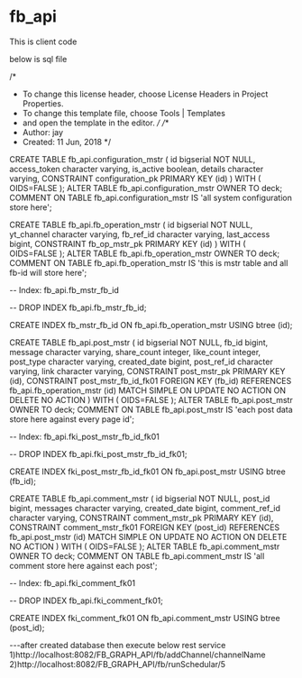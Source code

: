# fb_api
This is client code

below is sql file

/* 
 * To change this license header, choose License Headers in Project Properties.
 * To change this template file, choose Tools | Templates
 * and open the template in the editor.
 */
/**
 * Author:  jay
 * Created: 11 Jun, 2018
 */

CREATE TABLE fb_api.configuration_mstr
(
  id bigserial NOT NULL,
  access_token character varying,
  is_active boolean,
  details character varying,
  CONSTRAINT configuration_pk PRIMARY KEY (id)
)
WITH (
  OIDS=FALSE
);
ALTER TABLE fb_api.configuration_mstr
  OWNER TO deck;
COMMENT ON TABLE fb_api.configuration_mstr
  IS 'all system configuration store here';

CREATE TABLE fb_api.fb_operation_mstr
(
  id bigserial NOT NULL,
  yt_channel character varying,
  fb_ref_id character varying,
  last_access bigint,
  CONSTRAINT fb_op_mstr_pk PRIMARY KEY (id)
)
WITH (
  OIDS=FALSE
);
ALTER TABLE fb_api.fb_operation_mstr
  OWNER TO deck;
COMMENT ON TABLE fb_api.fb_operation_mstr
  IS 'this is mstr table and all fb-id will store here';

-- Index: fb_api.fb_mstr_fb_id

-- DROP INDEX fb_api.fb_mstr_fb_id;

CREATE INDEX fb_mstr_fb_id
  ON fb_api.fb_operation_mstr
  USING btree
  (id);

CREATE TABLE fb_api.post_mstr
(
  id bigserial NOT NULL,
  fb_id bigint,
  message character varying,
  share_count integer,
  like_count integer,
  post_type character varying,
  created_date bigint,
  post_ref_id character varying,
  link character varying,
  CONSTRAINT post_mstr_pk PRIMARY KEY (id),
  CONSTRAINT post_mstr_fb_id_fk01 FOREIGN KEY (fb_id)
      REFERENCES fb_api.fb_operation_mstr (id) MATCH SIMPLE
      ON UPDATE NO ACTION ON DELETE NO ACTION
)
WITH (
  OIDS=FALSE
);
ALTER TABLE fb_api.post_mstr
  OWNER TO deck;
COMMENT ON TABLE fb_api.post_mstr
  IS 'each post data store here against every page id';

-- Index: fb_api.fki_post_mstr_fb_id_fk01

-- DROP INDEX fb_api.fki_post_mstr_fb_id_fk01;

CREATE INDEX fki_post_mstr_fb_id_fk01
  ON fb_api.post_mstr
  USING btree
  (fb_id);


CREATE TABLE fb_api.comment_mstr
(
  id bigserial NOT NULL,
  post_id bigint,
  messages character varying,
  created_date bigint,
  comment_ref_id character varying,
  CONSTRAINT comment_mstr_pk PRIMARY KEY (id),
  CONSTRAINT comment_mstr_fk01 FOREIGN KEY (post_id)
      REFERENCES fb_api.post_mstr (id) MATCH SIMPLE
      ON UPDATE NO ACTION ON DELETE NO ACTION
)
WITH (
  OIDS=FALSE
);
ALTER TABLE fb_api.comment_mstr
  OWNER TO deck;
COMMENT ON TABLE fb_api.comment_mstr
  IS 'all comment store here against each post';

-- Index: fb_api.fki_comment_fk01

-- DROP INDEX fb_api.fki_comment_fk01;

CREATE INDEX fki_comment_fk01
  ON fb_api.comment_mstr
  USING btree
  (post_id);
  
  ---after created database then execute below rest service
  1)http://localhost:8082/FB_GRAPH_API/fb/addChannel/channelName
  2)http://localhost:8082/FB_GRAPH_API/fb/runSchedular/5


